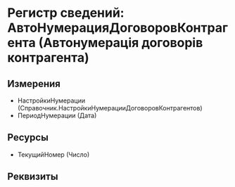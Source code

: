 ﻿# Регистр сведений: АвтоНумерацияДоговоровКонтрагента (Автонумерація договорів контрагента)

## Измерения

- НастройкиНумерации (Справочник.НастройкиНумерацииДоговоровКонтрагентов)
- ПериодНумерации (Дата)

## Ресурсы

- ТекущийНомер (Число)

## Реквизиты


